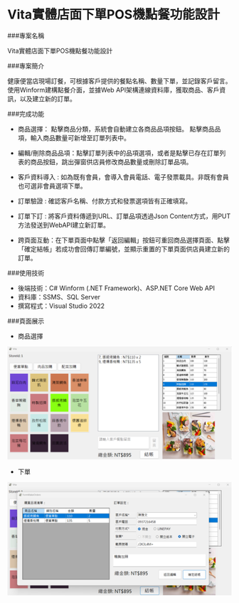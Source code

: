 # Vita實體店面下單POS機點餐功能設計

###專案名稱

Vita實體店面下單POS機點餐功能設計

###專案簡介

健康便當店現場訂餐，可根據客戶提供的餐點名稱、數量下單，並記錄客戶留言。
使用Winform建構點餐介面，並據Web API架構連線資料庫，獲取商品、客戶資訊，以及建立新的訂單。

###完成功能

- 商品選擇： 點擊商品分類，系統會自動建立各商品品項按鈕。
            點擊商品品項，輸入商品數量可新增至訂單列表中。
- 編輯/刪除商品品項：點擊訂單列表中的品項選項，或者是點擊已存在訂單列表的商品按鈕，跳出彈窗供店員修改商品數量或刪除訂單品項。

- 客戶資料導入 : 如為既有會員，會導入會員電話、電子發票載具。非既有會員也可選非會員選項下單。

- 訂單驗證 : 確認客戶名稱、付款方式和發票選項皆有正確填寫。

- 訂單下訂 : 將客戶資料傳遞到URL、訂單品項透過Json Content方式，用PUT方法發送到WebAPI建立新訂單。

- 跨頁面互動：在下單頁面中點擊「返回編輯」按鈕可重回商品選擇頁面、點擊「確定結帳」若成功會回傳訂單編號，並顯示重置的下單頁面供店員建立新的訂單。

###使用技術

- 後端技術：C# Winform (.NET Framework)、ASP.NET Core Web API
- 資料庫：SSMS、SQL Server
- 撰寫程式：Visual Studio 2022

###頁面展示

- 商品選擇

![700x350_default(1)](https://github.com/simonwu513/POSProductOrder/blob/main/%E5%BA%97%E5%93%A1%E9%81%B8%E6%93%87%E9%A4%90%E9%BB%9E%E9%A0%81%E9%9D%A2.png)

- 下單

![700x350_default(1)](https://github.com/simonwu513/POSProductOrder/blob/main/%E8%BC%B8%E5%85%A5%E5%AE%A2%E6%88%B6%E8%B3%87%E6%96%99%E3%80%81%E4%B8%8B%E8%A8%82%E8%A8%82%E5%96%AE.png)
